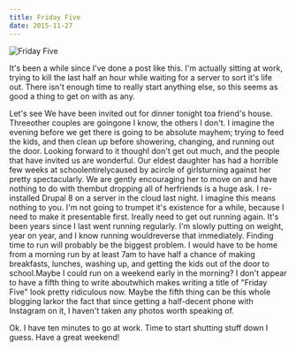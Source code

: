```yaml
---
title: Friday Five
date: 2015-11-27
---
```


![Friday Five](https://source.unsplash.com/s9CC2SKySJM/1600x900)

It's been a while since I've done a post like this. I'm actually sitting at work, trying to kill the last half an hour while waiting for a server to sort it's life out. There isn't enough time to really start anything else, so this seems as good a thing to get on with as any.

Let's see We have been invited out for dinner tonight toa friend's house. Threeother couples are goingone I know, the others I don't. I imagine the evening before we get there is going to be absolute mayhem; trying to feed the kids, and then clean up before showering, changing, and running out the door. Looking forward to it thoughI don't get out much, and the people that have invited us are wonderful. Our eldest daughter has had a horrible few weeks at schoolentirelycaused by acircle of girlsturning against her pretty spectacularly. We are gently encouraging her to move on and have nothing to do with thembut dropping all of herfriends is a huge ask. I re-installed Drupal 8 on a server in the cloud last night. I imagine this means nothing to you. I'm not going to trumpet it's existence for a while, because I need to make it presentable first. Ireally need to get out running again. It's been years since I last went running regularly. I'm slowly putting on weight, year on year, and I know running wouldreverse that immediately. Finding time to run will probably be the biggest problem. I would have to be home from a morning run by at least 7am to have half a chance of making breakfasts, lunches, washing up, and getting the kids out of the door to school.Maybe I could run on a weekend early in the morning? I don't appear to have a fifth thing to write aboutwhich makes writing a title of "Friday Five" look pretty ridiculous now. Maybe the fifth thing can be this whole blogging larkor the fact that since getting a half-decent phone with Instagram on it, I haven't taken any photos worth speaking of.

Ok. I have ten minutes to go at work. Time to start shutting stuff down I guess. Have a great weekend!